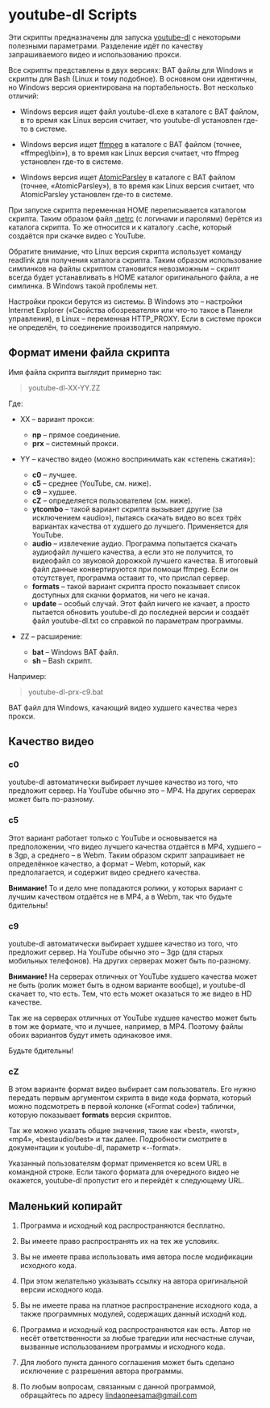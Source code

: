 # youtube-dl Scripts

Эти скрипты предназначены для запуска [youtube-dl](http://youtube-dl.org) с некоторыми полезными параметрами. Разделение идёт по качеству запрашиваемого видео и использованию прокси.

Все скрипты представлены в двух версиях: BAT файлы для Windows и скрипты для Bash (Linux и тому подобное). В основном они идентичны, но Windows версия ориентирована на портабельность. Вот несколько отличий:

- Windows версия ищет файл youtube-dl.exe в каталоге с BAT файлом, в то время как Linux версия считает, что youtube-dl установлен где-то в системе.

- Windows версия ищет [ffmpeg](https://ffmpeg.zeranoe.com/builds/win32/static/) в каталоге с BAT файлом (точнее, «ffmpeg\bin»), в то время как Linux версия считает, что ffmpeg установлен где-то в системе.

- Windows версия ищет [AtomicParsley](http://atomicparsley.sourceforge.net) в каталоге с BAT файлом (точнее, «AtomicParsley»), в то время как Linux версия считает, что AtomicParsley установлен где-то в системе.

При запуске скрипта переменная HOME переписывается каталогом скрипта. Таким образом файл [.netrc](https://github.com/rg3/youtube-dl#authentication-with-netrc-file) (с логинами и паролями) берётся из каталога скрипта. То же относится и к каталогу .cache, который создаётся при скачке видео с YouTube.

Обратите внимание, что Linux версия скрипта использует команду readlink для получения каталога скрипта. Таким образом использование симлинков на файлы скриптом становится невозможным – скрипт всегда будет устанавливать в HOME каталог оригинального файла, а не симлинка. В Windows такой проблемы нет.

Настройки прокси берутся из системы. В Windows это – настройки Internet Explorer («Свойства обозревателя» или что-то такое в Панели управления), в Linux – переменная HTTP_PROXY. Если в системе прокси не определён, то соединение производится напрямую.

## Формат имени файла скрипта

Имя файла скрипта выглядит примерно так:

> youtube-dl-XX-YY.ZZ

Где:

- XX – вариант прокси:

	- **np** – прямое соединение.
	- **prx** – системный прокси.

- YY – качество видео (можно воспринимать как «степень сжатия»):

	- **c0** – лучшее.
	- **c5** – среднее (YouTube, см. ниже).
	- **c9** – худшее.
	- **cZ** – определяется пользователем (см. ниже).
	- **ytcombo** – такой вариант скрипта вызывает другие (за исключением «audio»), пытаясь скачать видео во всех трёх вариантах качества от худшего до лучшего. Применяется для YouTube.
	- **audio** – извлечение аудио. Программа попытается скачать аудиофайл лучшего качества, а если это не получится, то видеофайл со звуковой дорожкой лучшего качества. В итоговый файл данные конвертируются при помощи ffmpeg. Если он отсутствует, программа оставит то, что прислал сервер.
	- **formats** – такой вариант скрипта просто показывает список доступных для скачки форматов, ни чего не качая.
	- **update** – особый случай. Этот файл ничего не качает, а просто пытается обновить youtube-dl до последней версии и создаёт файл youtube-dl.txt со справкой по параметрам программы.

- ZZ – расширение:

	- **bat** – Windows BAT файл.
	- **sh** – Bash скрипт.

Например:

> youtube-dl-prx-c9.bat

BAT файл для Windows, качающий видео худшего качества через прокси.

## Качество видео

### c0

youtube-dl автоматически выбирает лучшее качество из того, что предложит сервер. На YouTube обычно это – MP4. На других серверах может быть по-разному.

### c5

Этот вариант работает только с YouTube и основывается на предположении, что видео лучшего качества отдаётся в MP4, худшего – в 3gp, а среднего – в Webm. Таким образом скрипт запрашивает не определённое качество, а формат – Webm, который, как предполагается, и содержит видео среднего качества.

**Внимание!** То и дело мне попадаются ролики, у которых вариант с лучшим качеством отдаётся не в MP4, а в Webm, так что будьте бдительны!

### c9

youtube-dl автоматически выбирает худшее качество из того, что предложит сервер. На YouTube обычно это – 3gp (для старых мобильных телефонов). На других серверах может быть по-разному.

**Внимание!** На серверах отличных от YouTube худшего качества может не быть (ролик может быть в одном варианте вообще), и youtube-dl скачает то, что есть. Тем, что есть может оказаться то же видео в HD качестве.

Так же на серверах отличных от YouTube худшее качество может быть в том же формате, что и лучшее, например, в MP4. Поэтому файлы обоих вариантов будут иметь одинаковое имя.

Будьте бдительны!

### cZ

В этом варианте формат видео выбирает сам пользователь. Его нужно передать первым аргументом скрипта в виде кода формата, который можно подсмотреть в первой колонке («Format code») таблички, которую показывает **formats** версия скриптов.

Так же можно указать общие значения, такие как «best», «worst», «mp4», «bestaudio/best» и так далее. Подробности смотрите в документации к youtube-dl, параметр «--format».

Указанный пользователям формат применяется ко всем URL в командной строке. Если такого формата для очередного видео не окажется, youtube-dl пропустит его и перейдёт к следующему URL.

## Маленький копирайт

1. Программа и исходный код распространяются бесплатно.

2. Вы имеете право распространять их на тех же условиях.

3. Вы не имеете права использовать имя автора после модификации исходного кода.

4. При этом желательно указывать ссылку на автора оригинальной версии исходного кода.

5. Вы не имеете права на платное распространение исходного кода, а также программных модулей, содержащих данный исходнй код.

6. Программа и исходный код распространяются как есть. Автор не несёт ответственности за любые трагедии или несчастные случаи, вызванные использованием программы и исходного кода.

7. Для любого пункта данного соглашения может быть сделано исключение с разрешения автора программы.

8. По любым вопросам, связанным с данной программой, обращайтесь по адресу lindaoneesama@gmail.com